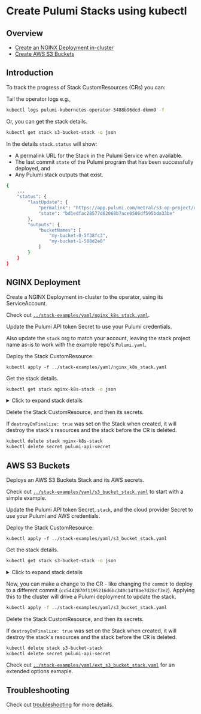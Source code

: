 # Create Pulumi Stacks using kubectl

## Overview

- [Create an NGINX Deployment in-cluster](#nginx-deployment)
- [Create AWS S3 Buckets](#aws-s3-buckets)

## Introduction

To track the progress of Stack CustomResources (CRs) you can:

Tail the operator logs e.g.,

```bash
kubectl logs pulumi-kubernetes-operator-5488b96dcd-dkmm9 -f
```

Or, you can get the stack details.

```bash
kubectl get stack s3-bucket-stack -o json
```

In the details `stack.status` will show:

- A permalink URL for the Stack in the Pulumi Service when available.
- The last commit `state` of the Pulumi program that has been successfully deployed, and
- Any Pulumi stack outputs that exist. 

```bash
{
    ...
    "status": {
        "lastUpdate": {
            "permalink": "https://app.pulumi.com/metral/s3-op-project/dev/updates/1",
            "state": "bd1edfac28577d62068b7ace0586df595bda33be"
        },
        "outputs": {
            "bucketNames": [
                "my-bucket-0-5f38fc3",
                "my-bucket-1-588d2e8"
            ]
        }
    }
}
```

## NGINX Deployment

Create a NGINX Deployment in-cluster to the operator, using its ServiceAccount.

Check out [`../stack-examples/yaml/nginx_k8s_stack.yaml`](../stack-examples/yaml/nginx_k8s_stack.yaml).

Update the Pulumi API token Secret to use your Pulumi credentials.

Also update the `stack` org to match your account, leaving the stack project name as-is to work with the example repo's `Pulumi.yaml`. 

Deploy the Stack CustomResource:

```
kubectl apply -f ../stack-examples/yaml/nginx_k8s_stack.yaml
```

Get the stack details.

```bash
kubectl get stack nginx-k8s-stack -o json
```

<details>
<summary>Click to expand stack details</summary>

```json
{
    "apiVersion": "pulumi.com/v1",
    "kind": "Stack",
    "metadata": {
        "finalizers": [
            "finalizer.stack.pulumi.com"
        ],
        "generation": 1,
        "name": "nginx-k8s-stack",
        "namespace": "default",
        "resourceVersion": "12091631",
        "selfLink": "/apis/pulumi.com/v1/namespaces/default/stacks/nginx-k8s-stack",
        "uid": "83d321cd-cef5-4176-97e0-b4579ad702c0"
    },
    "spec": {
        "accessTokenSecret": "pulumi-api-secret",
        "commit": "2b0889718d3e63feeb6079ccd5e4488d8601e353",
        "destroyOnFinalize": true,
        "projectRepo": "https://github.com/metral/pulumi-nginx",
        "stack": "metral/nginx/dev"
    },
    "status": {
        "lastUpdate": {
            "permalink": "https://app.pulumi.com/metral/nginx/dev/updates/1",
            "state": "2b0889718d3e63feeb6079ccd5e4488d8601e353"
        },
        "outputs": {
            "name": "nginx-043u51ml"
        }
    }
}
```
</details>

Delete the Stack CustomResource, and then its secrets.

If `destroyOnFinalize: true` was set on the Stack when created, it will destroy
the stack's resources and the stack before the CR is deleted.

```bash
kubectl delete stack nginx-k8s-stack
kubectl delete secret pulumi-api-secret
```

## AWS S3 Buckets

Deploys an AWS S3 Buckets Stack and its AWS secrets.

Check out [`../stack-examples/yaml/s3_bucket_stack.yaml`](../stack-examples/yaml/s3_bucket_stack.yaml) to start with a simple example.

Update the Pulumi API token Secret, `stack`, and the cloud provider Secret to use
your Pulumi and AWS credentials.

Deploy the Stack CustomResource:

```
kubectl apply -f ../stack-examples/yaml/s3_bucket_stack.yaml
```

Get the stack details.

```bash
kubectl get stack s3-bucket-stack -o json
```

<details>
<summary>Click to expand stack details</summary>

```json
{
    "apiVersion": "pulumi.com/v1",
    "kind": "Stack",
    "metadata": {
        "finalizers": [
            "finalizer.stack.pulumi.com"
        ],
        "generation": 1,
        "name": "s3-bucket-stack",
        "namespace": "default",
        "resourceVersion": "10967723",
        "selfLink": "/apis/pulumi.com/v1/namespaces/default/stacks/s3-bucket-stack",
        "uid": "84166e1e-be47-47f8-8b6c-01474c37485b"
    },
    "spec": {
        "accessTokenSecret": "pulumi-api-secret-itolsj",
        "commit": "bd1edfac28577d62068b7ace0586df595bda33be",
        "config": {
            "aws:region": "us-east-2"
        },
        "destroyOnFinalize": true,
        "envSecrets": [
            "pulumi-aws-secrets-ont5hl"
        ],
        "projectRepo": "https://github.com/metral/test-s3-op-project",
        "stack": "metral/s3-op-project/dev"
    },
    "status": {
        "lastUpdate": {
            "permalink": "https://app.pulumi.com/metral/s3-op-project/dev/updates/1",
            "state": "bd1edfac28577d62068b7ace0586df595bda33be"
        },
        "outputs": {
            "bucketNames": [
                "my-bucket-0-5f38fc3",
                "my-bucket-1-588d2e8"
            ]
        }
    }
}
```
</details>

Now, you can make a change to the CR - like changing the `commit` to deploy to a different commit (`cc5442870f1195216d6bc340c14f8ae7d28cf3e2`). Applying this to the cluster will drive a Pulumi deployment to update the stack.


```bash
kubectl apply -f ../stack-examples/yaml/s3_bucket_stack.yaml
```

Delete the Stack CustomResource, and then its secrets.

If `destroyOnFinalize: true` was set on the Stack when created, it will destroy
the stack's resources and the stack before the CR is deleted.

```bash
kubectl delete stack s3-bucket-stack
kubectl delete secret pulumi-api-secret
```

Check out [`../stack-examples/yaml/ext_s3_bucket_stack.yaml`](../stack-examples/yaml/ext_s3_bucket_stack.yaml) for an extended options exmaple.

## Troubleshooting

Check out [troubleshooting](./troubleshooting.md) for more details.

